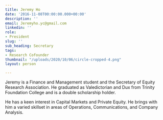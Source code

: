 ```yaml
---
title: Jeremy Ho
date: '2016-11-08T00:00:00.000+00:00'
description: ''
email: Jeremyho.yc@gmail.com
linkedin: ''
role:
- President
slug: ''
sub_heading: Secretary
tags:
- Research Cofounder
thumbnail: "/uploads/2020/10/06/circle-cropped-4.png"
layout: person

---
```

Jeremy is a Finance and Management student and the Secretary of Equity Research Association. He graduated as Valedictorian and Dux from Trinity Foundation College and is a double scholarship holder. 

He has a keen interest in Capital Markets and Private Equity. He brings with him a varied skillset in areas of Operations, Communications, and Company Analysis.